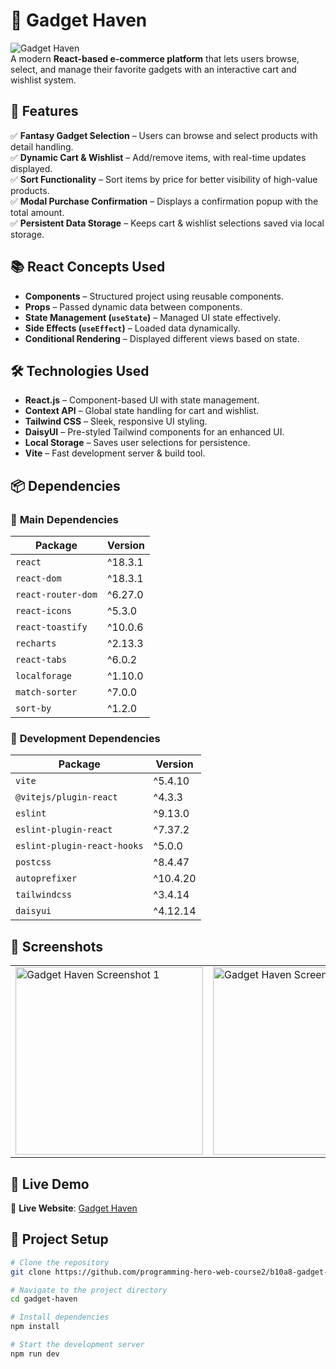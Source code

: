 # 🚀 Gadget Haven

![Gadget Haven](https://i.ibb.co.com/TDCYD6cX/Capture-JPGdw.jpg)  
A modern **React-based e-commerce platform** that lets users browse, select, and manage their favorite gadgets with an interactive cart and wishlist system.

## 📌 Features

✅ **Fantasy Gadget Selection** – Users can browse and select products with detail handling.  
✅ **Dynamic Cart & Wishlist** – Add/remove items, with real-time updates displayed.  
✅ **Sort Functionality** – Sort items by price for better visibility of high-value products.  
✅ **Modal Purchase Confirmation** – Displays a confirmation popup with the total amount.  
✅ **Persistent Data Storage** – Keeps cart & wishlist selections saved via local storage.  


## 📚 React Concepts Used

- **Components** – Structured project using reusable components.  
- **Props** – Passed dynamic data between components.  
- **State Management (`useState`)** – Managed UI state effectively.  
- **Side Effects (`useEffect`)** – Loaded data dynamically.  
- **Conditional Rendering** – Displayed different views based on state.  


## 🛠️ Technologies Used

- **React.js** – Component-based UI with state management.  
- **Context API** – Global state handling for cart and wishlist.  
- **Tailwind CSS** – Sleek, responsive UI styling.  
- **DaisyUI** – Pre-styled Tailwind components for an enhanced UI.  
- **Local Storage** – Saves user selections for persistence.  
- **Vite** – Fast development server & build tool.  

## 📦 Dependencies

### 🔹 **Main Dependencies**
| Package            | Version  |
|--------------------|----------|
| `react`           | ^18.3.1  |
| `react-dom`       | ^18.3.1  |
| `react-router-dom` | ^6.27.0  |
| `react-icons`      | ^5.3.0   |
| `react-toastify`   | ^10.0.6  |
| `recharts`        | ^2.13.3  |
| `react-tabs`      | ^6.0.2   |
| `localforage`     | ^1.10.0  |
| `match-sorter`    | ^7.0.0   |
| `sort-by`         | ^1.2.0   |

### 🔹 **Development Dependencies**
| Package                  | Version  |
|--------------------------|----------|
| `vite`                   | ^5.4.10  |
| `@vitejs/plugin-react`   | ^4.3.3   |
| `eslint`                 | ^9.13.0  |
| `eslint-plugin-react`    | ^7.37.2  |
| `eslint-plugin-react-hooks` | ^5.0.0 |
| `postcss`                | ^8.4.47  |
| `autoprefixer`           | ^10.4.20 |
| `tailwindcss`            | ^3.4.14  |
| `daisyui`                | ^4.12.14 |




## 📸 Screenshots  

<div align="center">
  <table>
    <tr>
      <td><img src="https://i.ibb.co.com/Vc154CDr/dsd.jpg" width="300" alt="Gadget Haven Screenshot 1"></td>
      <td><img src="https://i.ibb.co.com/4RyrByd6/fe.jpg" width="300" alt="Gadget Haven Screenshot 2"></td>
    </tr>
  </table>
</div>


## 🚀 Live Demo

🔗 **Live Website**: [Gadget Haven](https://thunderous-moxie-456a44.netlify.app/)  

## 📂 Project Setup

```bash
# Clone the repository
git clone https://github.com/programming-hero-web-course2/b10a8-gadget-heaven-alazim-star.git

# Navigate to the project directory
cd gadget-haven

# Install dependencies
npm install

# Start the development server
npm run dev
